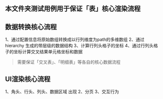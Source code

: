 ## 本文件夹测试用例用于保证「表」核心渲染流程

## 数据转换核心流程
1、通过配置信息将原始数组转换成以行列维度为path的多维数组
2、通过 hierarchy 生成的带层级的数据结构
3、计算行列头格子的坐标
4、通过行列头格子的坐标计算交叉结果单元格坐标和数据

> 需要保证「交叉表」、「明细表」等各自的核心数据流程

## UI渲染核心流程
1、角头、行头、列头、数据区域 出现
2、分页
3、交互行为